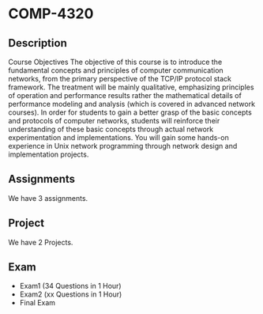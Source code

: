 # COMP-4320

## Description
Course Objectives The objective of this course is to introduce the fundamental concepts and principles of computer communication networks, from the primary perspective of the TCP/IP protocol stack framework. The treatment will be mainly qualitative, emphasizing principles of operation and performance results rather the mathematical details of performance modeling and analysis (which is covered in advanced network courses). In order for students to gain a better grasp of the basic concepts and protocols of computer networks, students will reinforce their understanding of these basic concepts through actual network experimentation and implementations. You will gain some hands-on experience in Unix network programming through network design and implementation projects.

## Assignments
We have 3 assignments. 

## Project
We have 2 Projects.

## Exam
+ Exam1 (34 Questions in 1 Hour)
+ Exam2 (xx Questions in 1 Hour)
+ Final Exam
